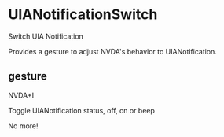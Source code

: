 # UIANotificationSwitch

Switch UIA Notification

Provides a gesture to adjust NVDA's behavior to UIANotification.

## gesture

NVDA+I

Toggle UIANotification status, off, on or beep

No more!